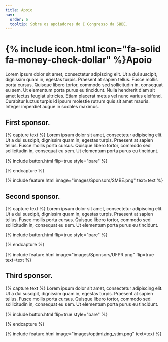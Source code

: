 ```yaml
---
title: Apoio
nav:
  order: 6
  tooltip: Sobre os apoiadores do I Congresso da SBBE.
---
```


# {% include icon.html icon="fa-solid fa-money-check-dollar" %}Apoio

Lorem ipsum dolor sit amet, consectetur adipiscing elit. Ut a dui suscipit, dignissim quam in, egestas turpis. Praesent at sapien tellus. Fusce mollis porta cursus. Quisque libero tortor, commodo sed sollicitudin in, consequat eu sem. Ut elementum porta purus eu tincidunt. Nulla hendrerit diam sit amet lectus feugiat ultricies. Etiam placerat metus vel nunc varius eleifend. Curabitur luctus turpis id ipsum molestie rutrum quis sit amet mauris. Integer imperdiet augue in sodales maximus.

## First sponsor.
{% capture text %}
Lorem ipsum dolor sit amet, consectetur adipiscing elit. Ut a dui suscipit, dignissim quam in, egestas turpis. Praesent at sapien tellus. Fusce mollis porta cursus. Quisque libero tortor, commodo sed sollicitudin in, consequat eu sem. Ut elementum porta purus eu tincidunt.

{%
  include button.html
  flip=true
  style="bare"
%}

{% endcapture %}

{%
  include feature.html
  image="images/Sponsors/SMBE.png"
  text=text
%}

## Second sponsor.
{% capture text %}
Lorem ipsum dolor sit amet, consectetur adipiscing elit. Ut a dui suscipit, dignissim quam in, egestas turpis. Praesent at sapien tellus. Fusce mollis porta cursus. Quisque libero tortor, commodo sed sollicitudin in, consequat eu sem. Ut elementum porta purus eu tincidunt.

{%
  include button.html
  flip=true
  style="bare"
%}

{% endcapture %}

{%
  include feature.html
  image="images/Sponsors/UFPR.png"
  flip=true
  text=text
%}

## Third sponsor.
{% capture text %}
Lorem ipsum dolor sit amet, consectetur adipiscing elit. Ut a dui suscipit, dignissim quam in, egestas turpis. Praesent at sapien tellus. Fusce mollis porta cursus. Quisque libero tortor, commodo sed sollicitudin in, consequat eu sem. Ut elementum porta purus eu tincidunt.

{%
  include button.html
  flip=true
  style="bare"
%}

{% endcapture %}

{%
  include feature.html
  image="images/optimizing_stim.png"
  text=text
%}